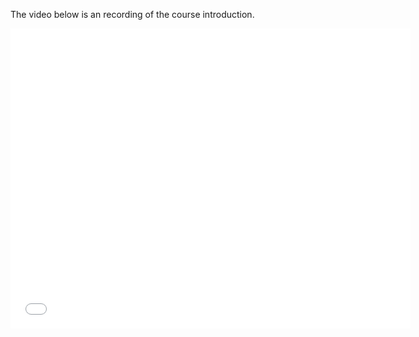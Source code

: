 The video below is an recording of the course introduction.

<iframe width="640" height="480" src="//www.youtube.com/embed/Tzr0DkidVq0" frameborder="0" allowfullscreen></iframe>

